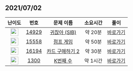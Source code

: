 ## 2021/07/02
| 난이도 | 번호 | 문제 이름 | 소요시간 | 풀이 
|:------:|:----:|:---------:|:------:|:------:|
| <img height="25px" width="25px" src="https://static.solved.ac/tier_small/4.svg"/> | [14929](https://www.acmicpc.net/problem/14929) | [귀찮아 (SIB)](https://www.acmicpc.net/problem/14929) | 약 20분 | [바로가기](https://github.com/MinsangKong/DailyProblem/blob/main/07-03/1-1.py)| 
| <img height="25px" width="25px" src="https://static.solved.ac/tier_small/10.svg"/> | [15558](https://www.acmicpc.net/problem/15558) | [점프 게임](https://www.acmicpc.net/problem/15558) | 약 50분 | [바로가기](https://github.com/MinsangKong/DailyProblem/blob/main/07-03/2.py)|
| <img height="25px" width="25px" src="https://static.solved.ac/tier_small/10.svg"/> | [16194](https://www.acmicpc.net/problem/16194) | [카드 구매하기 2](https://www.acmicpc.net/problem/16194) | 약 30분 | [바로가기](https://github.com/MinsangKong/DailyProblem/blob/main/07-03/3-1.py)| 
| <img height="25px" width="25px" src="https://static.solved.ac/tier_small/13.svg"/> | [1300](https://www.acmicpc.net/problem/1300) | [K번째 수](https://www.acmicpc.net/problem/1300) | 약 1시간 | [바로가기](https://github.com/MinsangKong/DailyProblem/blob/main/07-03/4.py)|